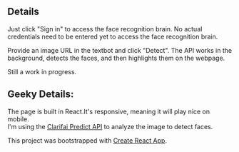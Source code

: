 ## Details
Just click "Sign in" to access the face recognition brain. No actual credentials need to be entered yet to access the face recognition brain.

Provide an image URL in the textbot and click "Detect". The API works in the background, detects the faces, and then highlights them on the webpage.

Still a work in progress.

## Geeky Details:
The page is built in React.It's responsive, meaning it will play nice on mobile.<br />
I'm using the [Clarifai Predict API](https://www.clarifai.com/developer/guide) to analyze the image to detect faces.<br />

This project was bootstrapped with [Create React App](https://github.com/facebook/create-react-app).
